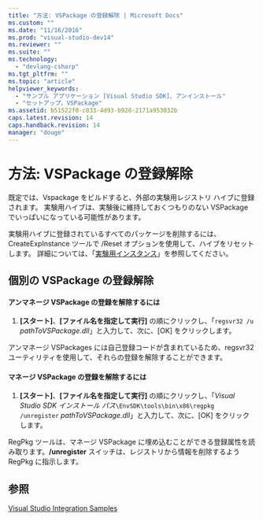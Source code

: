 ```yaml
---
title: "方法: VSPackage の登録解除 | Microsoft Docs"
ms.custom: ""
ms.date: "11/16/2016"
ms.prod: "visual-studio-dev14"
ms.reviewer: ""
ms.suite: ""
ms.technology: 
  - "devlang-csharp"
ms.tgt_pltfrm: ""
ms.topic: "article"
helpviewer_keywords: 
  - "サンプル アプリケーション [Visual Studio SDK]、アンインストール"
  - "セットアップ、VSPackage"
ms.assetid: b51522f0-c033-4d93-b928-2171a953032b
caps.latest.revision: 14
caps.handback.revision: 14
manager: "douge"
---
```

# 方法: VSPackage の登録解除
既定では、Vspackage をビルドすると、外部の実験用レジストリ ハイブに登録されます。 実験用ハイブは、実験後に維持しておくつもりのない VSPackage でいっぱいになっている可能性があります。  
  
 実験用ハイブに登録されているすべてのパッケージを削除するには、CreateExpInstance ツールで \/Reset オプションを使用して、ハイブをリセットします。 詳細については、「[実験用インスタンス](../Topic/The%20Experimental%20Instance.md)」を参照してください。  
  
## 個別の VSPackage の登録解除  
  
#### アンマネージ VSPackage の登録を解除するには  
  
1.  **\[スタート\]**、**\[ファイル名を指定して実行\]** の順にクリックし、「`regsvr32 /u` *pathToVSPackage.dll*」と入力して、次に、\[OK\] をクリックします。  
  
 アンマネージ VSPackages には自己登録コードが含まれているため、regsvr32 ユーティリティを使用して、それらの登録を解除することができます。  
  
#### マネージ VSPackage の登録を解除するには  
  
1.  **\[スタート\]**、**\[ファイル名を指定して実行\]** の順にクリックし、「*Visual Studio SDK インストール パス*`\EnvSDK\tools\bin\x86\regpkg /unregister` *pathToVSPackage.dll*」と入力して、次に、\[OK\] をクリックします。  
  
 RegPkg ツールは、マネージ VSPackage に埋め込むことができる登録属性を読み取ります。**\/unregister** スイッチは、レジストリから情報を削除するよう RegPkg に指示します。  
  
## 参照  
 [Visual Studio Integration Samples](http://msdn.microsoft.com/ja-jp/b5dbf078-3af2-4fed-a1ea-171e4ee73a43)